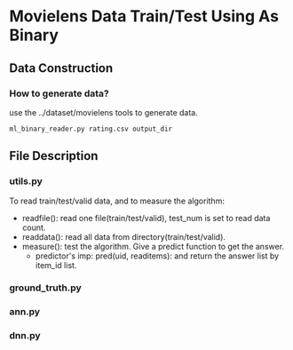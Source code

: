 # Movielens Data Train/Test Using As Binary

## Data Construction

### How to generate data?
use the ../dataset/movielens tools to generate data.

```
ml_binary_reader.py rating.csv output_dir
```

## File Description


### utils.py
To read train/test/valid data, and to measure the algorithm:
- readfile(): read one file(train/test/valid), test\_num is set to read data count.
- readdata(): read all data from directory(train/test/valid).
- measure(): test the algorithm. Give a predict function to get the answer.
    - predictor's imp: pred(uid, readitems): and return the answer list by item\_id list.

### ground\_truth.py

### ann.py

### dnn.py
